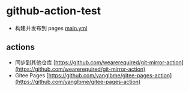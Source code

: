 # github-action-test

- 构建并发布到 pages [main.yml](./.github/workflows/main.yml)



## actions

- 同步到其他仓库 [https://github.com/wearerequired/git-mirror-action](https://github.com/wearerequired/git-mirror-action)
- Gitee Pages [https://github.com/yanglbme/gitee-pages-action](https://github.com/yanglbme/gitee-pages-action)

